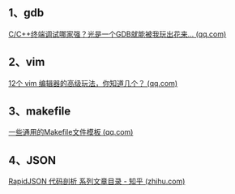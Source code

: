 ## 1、gdb

[C/C++终端调试哪家强？光是一个GDB就能被我玩出花来... (qq.com)](https://mp.weixin.qq.com/s/SBYqeq9s8hEkLFjS3qGNKA)

## 2、vim

[12个 vim 编辑器的高级玩法，你知道几个？ (qq.com)](https://mp.weixin.qq.com/s/MmrEqq5UFaIF-a0Tb8eOHQ)

## 3、makefile

[一些通用的Makefile文件模板 (qq.com)](https://mp.weixin.qq.com/s/1nXoEcdURd5EUWo4fb_Umg?poc_token=HDx7k2Wj-QnUIj12ToVfaId2JSZzge0aeUIusvrb)

## 4、JSON

[RapidJSON 代码剖析 系列文章目录 - 知乎 (zhihu.com)](https://zhuanlan.zhihu.com/p/655451897)
